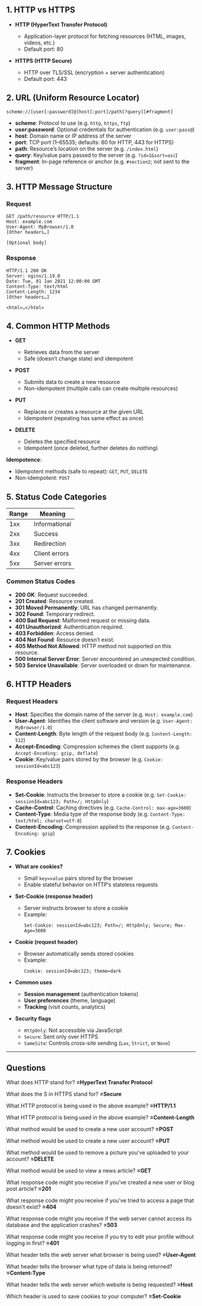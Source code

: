 

## 1. HTTP vs HTTPS
- **HTTP (HyperText Transfer Protocol)**  
  - Application-layer protocol for fetching resources (HTML, images, videos, etc.)  
  - Default port: 80  

- **HTTPS (HTTP Secure)**  
  - HTTP over TLS/SSL (encryption + server authentication)  
  - Default port: 443  

## 2. URL (Uniform Resource Locator)

`scheme://[user[:password]@]host[:port]/path[?query][#fragment]`

- **scheme**: Protocol to use (e.g. `http`, `https`, `ftp`)  
- **user:password**: Optional credentials for authentication (e.g. `user:pass@`)  
- **host**: Domain name or IP address of the server  
- **port**: TCP port (1–65535; defaults: 80 for HTTP, 443 for HTTPS)  
- **path**: Resource’s location on the server (e.g. `/index.html`)  
- **query**: Key/value pairs passed to the server (e.g. `?id=1&sort=asc`)  
- **fragment**: In-page reference or anchor (e.g. `#section2`; not sent to the server)  

## 3. HTTP Message Structure

### Request
    GET /path/resource HTTP/1.1
    Host: example.com
    User-Agent: MyBrowser/1.0
    [Other headers…]

    [Optional body]

### Response
    HTTP/1.1 200 OK
    Server: nginx/1.19.0
    Date: Tue, 01 Jan 2021 12:00:00 GMT
    Content-Type: text/html
    Content-Length: 1234
    [Other headers…]

    <html>…</html>

## 4. Common HTTP Methods

- **GET**  
  - Retrieves data from the server  
  - Safe (doesn’t change state) and idempotent  

- **POST**  
  - Submits data to create a new resource  
  - Non-idempotent (multiple calls can create multiple resources)  

- **PUT**  
  - Replaces or creates a resource at the given URL  
  - Idempotent (repeating has same effect as once)  

- **DELETE**  
  - Deletes the specified resource  
  - Idempotent (once deleted, further deletes do nothing)  

**Idempotence**:  
- Idempotent methods (safe to repeat): `GET`, `PUT`, `DELETE`  
- Non-idempotent: `POST`

## 5. Status Code Categories

| Range   | Meaning           |
|---------|-------------------|
| 1xx     | Informational     |
| 2xx     | Success           |
| 3xx     | Redirection       |
| 4xx     | Client errors     |
| 5xx     | Server errors     |

### Common Status Codes

- **200 OK**: Request succeeded.  
- **201 Created**: Resource created.  
- **301 Moved Permanently**: URL has changed permanently.  
- **302 Found**: Temporary redirect.  
- **400 Bad Request**: Malformed request or missing data.  
- **401 Unauthorized**: Authentication required.  
- **403 Forbidden**: Access denied.  
- **404 Not Found**: Resource doesn’t exist.  
- **405 Method Not Allowed**: HTTP method not supported on this resource.  
- **500 Internal Server Error**: Server encountered an unexpected condition.  
- **503 Service Unavailable**: Server overloaded or down for maintenance.  

## 6. HTTP Headers

### Request Headers
- **Host**: Specifies the domain name of the server (e.g. `Host: example.com`)  
- **User-Agent**: Identifies the client software and version (e.g. `User-Agent: MyBrowser/1.0`)  
- **Content-Length**: Byte length of the request body (e.g. `Content-Length: 512`)  
- **Accept-Encoding**: Compression schemes the client supports (e.g. `Accept-Encoding: gzip, deflate`)  
- **Cookie**: Key/value pairs stored by the browser (e.g. `Cookie: sessionId=abc123`)

### Response Headers
- **Set-Cookie**: Instructs the browser to store a cookie (e.g. `Set-Cookie: sessionId=abc123; Path=/; HttpOnly`)  
- **Cache-Control**: Caching directives (e.g. `Cache-Control: max-age=3600`)  
- **Content-Type**: Media type of the response body (e.g. `Content-Type: text/html; charset=utf-8`)  
- **Content-Encoding**: Compression applied to the response (e.g. `Content-Encoding: gzip`)  

## 7. Cookies

- **What are cookies?**  
  - Small `key=value` pairs stored by the browser  
  - Enable stateful behavior on HTTP’s stateless requests

- **Set-Cookie (response header)**  
  - Server instructs browser to store a cookie  
  - Example:  
    ```
    Set-Cookie: sessionId=abc123; Path=/; HttpOnly; Secure; Max-Age=3600
    ```

- **Cookie (request header)**  
  - Browser automatically sends stored cookies  
  - Example:  
    ```
    Cookie: sessionId=abc123; theme=dark
    ```

- **Common uses**  
  - **Session management** (authentication tokens)  
  - **User preferences** (theme, language)  
  - **Tracking** (visit counts, analytics)

- **Security flags**  
  - `HttpOnly`: Not accessible via JavaScript  
  - `Secure`: Sent only over HTTPS  
  - `SameSite`: Controls cross-site sending (`Lax`, `Strict`, or `None`)

---
## **Questions**

What does HTTP stand for?
**=HyperText Transfer Protocol**

What does the S in HTTPS stand for?
**=Secure**

What HTTP protocol is being used in the above example?
**=HTTP/1.1**

What HTTP protocol is being used in the above example?
**=Content-Length**

What method would be used to create a new user account?
**=POST**

What method would be used to create a new user account?
**=PUT**

What method would be used to remove a picture you've uploaded to your account?
**=DELETE**

What method would be used to view a news article?
**=GET**

What response code might you receive if you've created a new user or blog post article?
**=201**

What response code might you receive if you've tried to access a page that doesn't exist?
**=404**

What response code might you receive if the web server cannot access its database and the application crashes?
**=503**

What response code might you receive if you try to edit your profile without logging in first?
**=401**

What header tells the web server what browser is being used?
**=User-Agent**

What header tells the browser what type of data is being returned?
**=Content-Type**

What header tells the web server which website is being requested?
**=Host**

Which header is used to save cookies to your computer?
**=Set-Cookie**